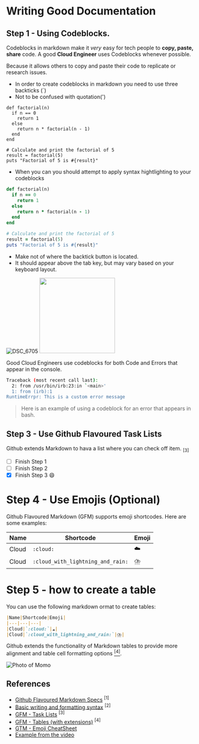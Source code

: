 # Writing Good Documentation

## Step 1 - Using Codeblocks.

Codeblocks in markdown make it *very* easy for tech people to **copy, paste, share** code.
A good __Cloud Engineer__ uses Codeblocks whenever possible.

Because it allows others to copy and paste their code to replicate or research issues.


- In order to create codeblocks in markdown you need to use three backticks (`)
- Not to be confused with quotation(')
  
```
def factorial(n)
  if n == 0
    return 1
  else
    return n * factorial(n - 1)
  end
end

# Calculate and print the factorial of 5
result = factorial(5)
puts "Factorial of 5 is #{result}"
```

- When you can you should attempt to apply syntax hightlighting to your codeblocks

```ruby
def factorial(n)
  if n == 0
    return 1
  else
    return n * factorial(n - 1)
  end
end

# Calculate and print the factorial of 5
result = factorial(5)
puts "Factorial of 5 is #{result}"
```

- Make not of where the backtick button is located.
- It should appear above the tab key, but may vary based on your keyboard layout.

![DSC_6705](https://github.com/Treentje/github-docs-example/assets/57364053/c1db1b76-9793-4efa-afbe-6d77c271a2cc)
<img width="200px" src="Assets/DSC_6844.jpg" />

Good Cloud Engineers use codeblocks for both Code and Errors that appear in the console.

```bash
Traceback (most recent call last):
  2: from /usr/bin/irb:23:in `<main>'
  1: from (irb):1
RuntimeErrpr: This is a custom error message
```

> Here is an example of using a codeblock for an error that appears in bash.

## Step 3 - Use Github Flavoured Task Lists

Github extends Markdown to hava a list where you can check off item. <sub>[3]</sub>

- [ ] Finish Step 1
- [ ] Finish Step 2
- [x] Finish Step 3 😄

# Step 4 - Use Emojis (Optional)

Github Flavoured Markdown (GFM) supports emoji shortcodes.
Here are some examples:

|Name|Shortcode|Emoji|
|---|---|---|
|Cloud|`:cloud:`|☁️|
|Cloud|`:cloud_with_lightning_and_rain:`|⛈️|

# Step 5 - how to create a table

You can use the following markdown ormat to create tables:
```md
|Name|Shortcode|Emoji|
|---|---|---|
|Cloud|`:cloud:`|☁️|
|Cloud|`:cloud_with_lightning_and_rain:`|⛈️|
```
Github extends the functionality of Markdown tables to provide more alignment and table cell formatting options [<sup>[4]</sub>](#references).

![Photo of Momo](Assets/DSC_6844.jpg)

## References

 - [Github Flavoured Markdown Specs](https://github.github.com/gfm/) <sup>[1]</sup>
 - [Basic writing and formatting syntax](https://docs.github.com/en/get-started/writing-on-github/getting-started-with-writing-and-formatting-on-github/basic-writing-and-formatting-syntax) <sup>[2]</sup>
 - [GFM - Task Lists](https://docs.github.com/en/get-started/writing-on-github/getting-started-with-writing-and-formatting-on-github/basic-writing-and-formatting-syntax#task-list) <sup>[3]</sub>
 - [GFM - Tables (with extensions)](http://github.com/gfm/#tables-extension-) <sup>[4]</sub>
 - [GTM - Emoji CheatSheet](https://github.com/ikatyang/emoji-cheat-sheet/blob/master/README.md)
 - [Example from the video](https://github.com/omenking/github-docs-example)
